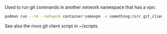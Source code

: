 Used to run git commands in another network namespace that has a vpn:

```bash
podman run --rm --network container:somevpn -v something:/src git_client git fetch
```

See also the rivos git client script in ~/scripts.
